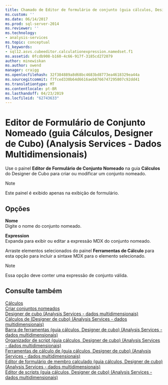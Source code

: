 ```yaml
---
title: Chamado de Editor de formulário de conjunto (guia cálculos, Designer de cubo) (Analysis Services - dados multidimensionais) | Microsoft Docs
ms.custom: ''
ms.date: 06/14/2017
ms.prod: sql-server-2014
ms.reviewer: ''
ms.technology:
- analysis-services
ms.topic: conceptual
f1_keywords:
- sql12.asvs.cubeeditor.calculationexpression.namedset.f1
ms.assetid: 0fcdb908-b160-4c66-917f-3185cd272079
author: minewiskan
ms.author: owend
manager: craigg
ms.openlocfilehash: 32f384889a8d68bc4683bd8773ea4618329ea44a
ms.sourcegitcommit: f7fced330b64d6616aeb8766747295807c92dd41
ms.translationtype: MT
ms.contentlocale: pt-BR
ms.lasthandoff: 04/23/2019
ms.locfileid: "62743633"
---
```

# <a name="named-set-form-editor-calculations-tab-cube-designer-analysis-services---multidimensional-data"></a>Editor de Formulário de Conjunto Nomeado (guia Cálculos, Designer de Cubo) (Analysis Services - Dados Multidimensionais)
  Use o painel **Editor de Formulário de Conjunto Nomeado** na guia **Cálculos** do Designer de Cubo para criar ou modificar um conjunto nomeado.  
  
> [!NOTE]  
>  Este painel é exibido apenas na exibição de formulário.  
  
## <a name="options"></a>Opções  
 **Nome**  
 Digite o nome do conjunto nomeado.  
  
 **Expression**  
 Expanda para exibir ou editar a expressão MDX do conjunto nomeado.  
  
 Arraste elementos selecionados do painel **Ferramentas de Cálculo** para esta opção para incluir a sintaxe MDX para o elemento selecionado.  
  
> [!NOTE]  
>  Essa opção deve conter uma expressão de conjunto válida.  
  
## <a name="see-also"></a>Consulte também  
 [Cálculos](multidimensional-models-olap-logical-cube-objects/calculations.md)   
 [Criar conjuntos nomeados](multidimensional-models/create-named-sets.md)   
 [Designer de cubo &#40;Analysis Services - dados multidimensionais&#41;](cube-designer-analysis-services-multidimensional-data.md)   
 [Cálculos de &#40;Designer de cubo&#41; &#40;Analysis Services - dados multidimensionais&#41;](calculations-cube-designer-analysis-services-multidimensional-data.md)   
 [Barra de ferramentas &#40;guia cálculos, Designer de cubo&#41; &#40;Analysis Services - dados multidimensionais&#41;](toolbar-calculations-tab-cube-designer-analysis-services-multidimensional-data.md)   
 [Organizador de script &#40;guia cálculos, Designer de cubo&#41; &#40;Analysis Services - dados multidimensionais&#41;](script-organizer-cube-designer-analysis-services-multidimensional-data.md)   
 [Ferramentas de cálculo de &#40;guia cálculos, Designer de cubo&#41; &#40;Analysis Services - dados multidimensionais&#41;](calculation-tools-cube-designer-analysis-services-multidimensional-data.md)   
 [Editor de formulário de membro calculado &#40;guia cálculos, Designer de cubo&#41; &#40;Analysis Services - dados multidimensionais&#41;](calculated-member-form-editor-cube-designer-analysis-services-multidimensional-data.md)   
 [Editor de scripts &#40;guia cálculos, Designer de cubo&#41; &#40;Analysis Services - dados multidimensionais&#41;](script-editor-calculations-cube-designer-analysis-services-multidimensional-data.md)  
  
  
